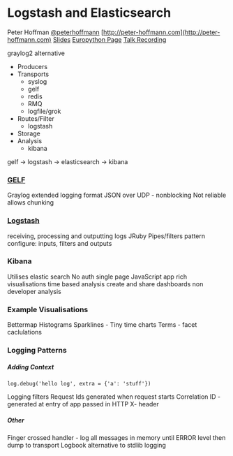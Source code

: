 Logstash and Elasticsearch
==========================
Peter Hoffman
[@peterhoffmann](https://twitter.com/peterhoffmann)
[http://peter-hoffmann.com](http://peter-hoffmann.com)
[Slides](github.com/hoffmann)
[Europython Page](https://ep2014.europython.eu/en/schedule/sessions/47/)
[Talk Recording](https://www.youtube.com/watch?v=J3ai0cDOAkY)

graylog2 alternative

- Producers
- Transports
  - syslog
  - gelf
  - redis
  - RMQ
  - logfile/grok
- Routes/Filter
  - logstash
- Storage
- Analysis
  - kibana

gelf -> logstash -> elasticsearch -> kibana

### [GELF](http://graylog2.org/gelf)
Graylog extended logging format
JSON over UDP - nonblocking
Not reliable
allows chunking

### [Logstash](http://logstash.net)
receiving, processing and outputting logs
JRuby
Pipes/filters pattern
configure: inputs, filters and outputs

### Kibana
Utilises elastic search
No auth
single page JavaScript app
rich visualisations
time based analysis
create and share dashboards
non developer analysis

### Example Visualisations
Bettermap
Histograms
Sparklines - Tiny time charts
Terms - facet caclulations

### Logging Patterns

##### Adding Context

    log.debug('hello log', extra = {'a': 'stuff'})

Logging filters
Request Ids generated when request starts
Correlation ID - generated at entry of app passed in HTTP X- header

##### Other
Finger crossed handler - log all messages in memory until ERROR level then dump to transport
Logbook alternative to stdlib logging
